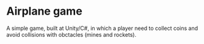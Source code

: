 # Airplane game
 A simple game, built at Unity/C#, in which a player need to collect coins and avoid collisions with obctacles (mines and rockets).
